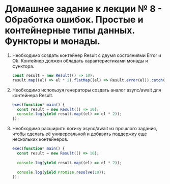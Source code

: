 # Домашнее задание к лекции № 8 - Обработка ошибок. Простые и контейнерные типы данных. Функторы и монады.

1. Необходимо создать контейнер Result с двумя состояниями Error и Ok. Контейнер должен обладать характеристиками монады и функтора.

   ```js
   const result = new Result(() => 10);
   result.map((el) => el * 2).flatMap((el) => Result.error(el)).catch((err) => console.log(err));
   ```

2. Необходимо используя генераторы создать аналог async/await для контейнера Result.

   ```js
   exec(function* main() {
     const result = new Result(() => 10);
     console.log(yield result.map((el) => el * 2));
   });
   ```

3. Необходимо расширить логику async/await из прошлого задания, чтобы сделать её универсальной и добавить поддержку еще нескольких контейнеров.

   ```js
   exec(function* main() {
     const result = new Result(() => 10);
     
     console.log(yield result.map((el) => el * 2));
     
     console.log(yield Promise.resolve(10));
   });
   ```
